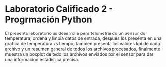 ﻿# Laboratorio Calificado 2 - Progrmación Python

El presente laboratorio se desarrolla para telemetria de un sensor de temperatura, ordena y limpia datos de entrada, despues los presenta
en una grafica de temperatura vs tiempo, tambien presenta los valores kpi de cada archivo y un resumen general de todos los archivos procesados, finalmente
muestra un boxplot de todo los archivos enviados por el sensor para dar una informacion estadistica precisa.
